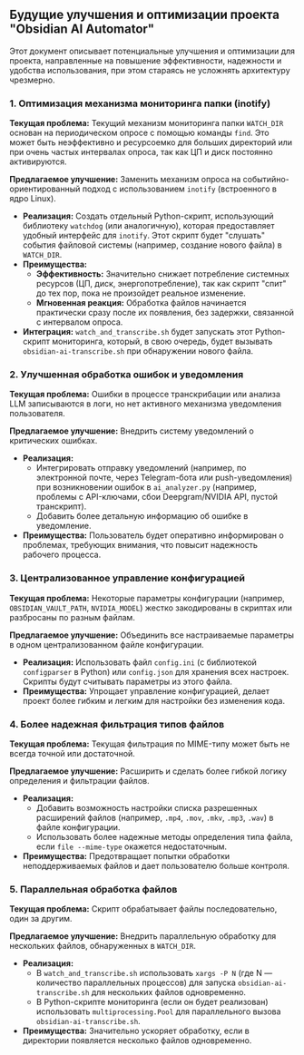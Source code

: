 ## Будущие улучшения и оптимизации проекта "Obsidian AI Automator"

Этот документ описывает потенциальные улучшения и оптимизации для проекта, направленные на повышение эффективности, надежности и удобства использования, при этом стараясь не усложнять архитектуру чрезмерно.

### 1. Оптимизация механизма мониторинга папки (inotify)

**Текущая проблема:** Текущий механизм мониторинга папки `WATCH_DIR` основан на периодическом опросе с помощью команды `find`. Это может быть неэффективно и ресурсоемко для больших директорий или при очень частых интервалах опроса, так как ЦП и диск постоянно активируются.

**Предлагаемое улучшение:** Заменить механизм опроса на событийно-ориентированный подход с использованием `inotify` (встроенного в ядро Linux).

*   **Реализация:** Создать отдельный Python-скрипт, использующий библиотеку `watchdog` (или аналогичную), которая предоставляет удобный интерфейс для `inotify`. Этот скрипт будет "слушать" события файловой системы (например, создание нового файла) в `WATCH_DIR`.
*   **Преимущества:**
    *   **Эффективность:** Значительно снижает потребление системных ресурсов (ЦП, диск, энергопотребление), так как скрипт "спит" до тех пор, пока не произойдет реальное изменение.
    *   **Мгновенная реакция:** Обработка файлов начинается практически сразу после их появления, без задержки, связанной с интервалом опроса.
*   **Интеграция:** `watch_and_transcribe.sh` будет запускать этот Python-скрипт мониторинга, который, в свою очередь, будет вызывать `obsidian-ai-transcribe.sh` при обнаружении нового файла.

### 2. Улучшенная обработка ошибок и уведомления

**Текущая проблема:** Ошибки в процессе транскрибации или анализа LLM записываются в логи, но нет активного механизма уведомления пользователя.

**Предлагаемое улучшение:** Внедрить систему уведомлений о критических ошибках.

*   **Реализация:**
    *   Интегрировать отправку уведомлений (например, по электронной почте, через Telegram-бота или push-уведомления) при возникновении ошибок в `ai_analyzer.py` (например, проблемы с API-ключами, сбои Deepgram/NVIDIA API, пустой транскрипт).
    *   Добавить более детальную информацию об ошибке в уведомление.
*   **Преимущества:** Пользователь будет оперативно информирован о проблемах, требующих внимания, что повысит надежность рабочего процесса.

### 3. Централизованное управление конфигурацией

**Текущая проблема:** Некоторые параметры конфигурации (например, `OBSIDIAN_VAULT_PATH`, `NVIDIA_MODEL`) жестко закодированы в скриптах или разбросаны по разным файлам.

**Предлагаемое улучшение:** Объединить все настраиваемые параметры в одном централизованном файле конфигурации.

*   **Реализация:** Использовать файл `config.ini` (с библиотекой `configparser` в Python) или `config.json` для хранения всех настроек. Скрипты будут считывать параметры из этого файла.
*   **Преимущества:** Упрощает управление конфигурацией, делает проект более гибким и легким для настройки без изменения кода.

### 4. Более надежная фильтрация типов файлов

**Текущая проблема:** Текущая фильтрация по MIME-типу может быть не всегда точной или достаточной.

**Предлагаемое улучшение:** Расширить и сделать более гибкой логику определения и фильтрации файлов.

*   **Реализация:**
    *   Добавить возможность настройки списка разрешенных расширений файлов (например, `.mp4`, `.mov`, `.mkv`, `.mp3`, `.wav`) в файле конфигурации.
    *   Использовать более надежные методы определения типа файла, если `file --mime-type` окажется недостаточным.
*   **Преимущества:** Предотвращает попытки обработки неподдерживаемых файлов и дает пользователю больше контроля.

### 5. Параллельная обработка файлов

**Текущая проблема:** Скрипт обрабатывает файлы последовательно, один за другим.

**Предлагаемое улучшение:** Внедрить параллельную обработку для нескольких файлов, обнаруженных в `WATCH_DIR`.

*   **Реализация:**
    *   В `watch_and_transcribe.sh` использовать `xargs -P N` (где N — количество параллельных процессов) для запуска `obsidian-ai-transcribe.sh` для нескольких файлов одновременно.
    *   В Python-скрипте мониторинга (если он будет реализован) использовать `multiprocessing.Pool` для параллельного вызова `obsidian-ai-transcribe.sh`.
*   **Преимущества:** Значительно ускоряет обработку, если в директории появляется несколько файлов одновременно.
